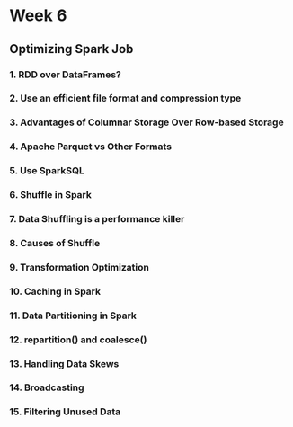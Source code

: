 # Week 6 
## Optimizing Spark Job
### 1. RDD over DataFrames?

### 2. Use an efficient file format and compression type

### 3. Advantages of Columnar Storage Over Row-based Storage

### 4. Apache Parquet vs Other Formats

### 5. Use SparkSQL

### 6. Shuffle in Spark

### 7. Data Shuffling is a performance killer

### 8. Causes of Shuffle

### 9. Transformation Optimization

### 10. Caching in Spark

### 11. Data Partitioning in Spark

### 12. repartition() and coalesce()

### 13. Handling Data Skews

### 14. Broadcasting

### 15. Filtering Unused Data